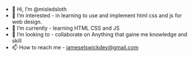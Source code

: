 - 👋 Hi, I’m @misledsloth
- 👀 I’m interested - in learning to use and implement html css and js for web design.
- 🌱 I’m currently - learning HTML CSS and JS
- 💞️ I’m looking to - collaborate on Anything that gaine me knowledge and skill
- 📫 How to reach me - jameselswickdev@gmail.com

<!---
misledsloth/misledsloth is a ✨ special ✨ repository because its `README.md` (this file) appears on your GitHub profile.
You can click the Preview link to take a look at your changes.
--->
